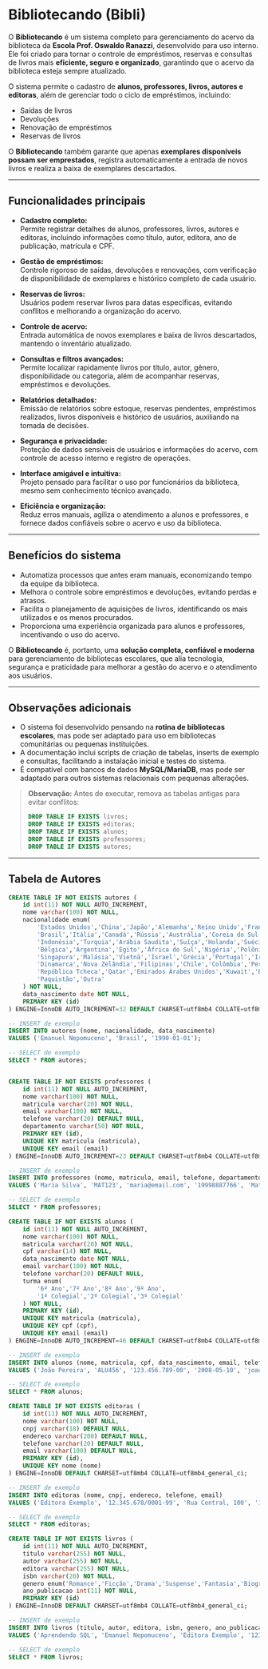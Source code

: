 # Bibliotecando (Bibli)

O **Bibliotecando** é um sistema completo para gerenciamento do acervo da biblioteca da **Escola Prof. Oswaldo Ranazzi**, desenvolvido para uso interno. Ele foi criado para tornar o controle de empréstimos, reservas e consultas de livros mais **eficiente, seguro e organizado**, garantindo que o acervo da biblioteca esteja sempre atualizado.

O sistema permite o cadastro de **alunos, professores, livros, autores e editoras**, além de gerenciar todo o ciclo de empréstimos, incluindo:

- Saídas de livros  
- Devoluções  
- Renovação de empréstimos  
- Reservas de livros  

O **Bibliotecando** também garante que apenas **exemplares disponíveis possam ser emprestados**, registra automaticamente a entrada de novos livros e realiza a baixa de exemplares descartados.

---

## Funcionalidades principais

- **Cadastro completo:**  
  Permite registrar detalhes de alunos, professores, livros, autores e editoras, incluindo informações como título, autor, editora, ano de publicação, matrícula e CPF.  

- **Gestão de empréstimos:**  
  Controle rigoroso de saídas, devoluções e renovações, com verificação de disponibilidade de exemplares e histórico completo de cada usuário.  

- **Reservas de livros:**  
  Usuários podem reservar livros para datas específicas, evitando conflitos e melhorando a organização do acervo.  

- **Controle de acervo:**  
  Entrada automática de novos exemplares e baixa de livros descartados, mantendo o inventário atualizado.  

- **Consultas e filtros avançados:**  
  Permite localizar rapidamente livros por título, autor, gênero, disponibilidade ou categoria, além de acompanhar reservas, empréstimos e devoluções.  

- **Relatórios detalhados:**  
  Emissão de relatórios sobre estoque, reservas pendentes, empréstimos realizados, livros disponíveis e histórico de usuários, auxiliando na tomada de decisões.  

- **Segurança e privacidade:**  
  Proteção de dados sensíveis de usuários e informações do acervo, com controle de acesso interno e registro de operações.  

- **Interface amigável e intuitiva:**  
  Projeto pensado para facilitar o uso por funcionários da biblioteca, mesmo sem conhecimento técnico avançado.  

- **Eficiência e organização:**  
  Reduz erros manuais, agiliza o atendimento a alunos e professores, e fornece dados confiáveis sobre o acervo e uso da biblioteca.  

---

## Benefícios do sistema

- Automatiza processos que antes eram manuais, economizando tempo da equipe da biblioteca.  
- Melhora o controle sobre empréstimos e devoluções, evitando perdas e atrasos.  
- Facilita o planejamento de aquisições de livros, identificando os mais utilizados e os menos procurados.  
- Proporciona uma experiência organizada para alunos e professores, incentivando o uso do acervo.  

O **Bibliotecando** é, portanto, uma **solução completa, confiável e moderna** para gerenciamento de bibliotecas escolares, que alia tecnologia, segurança e praticidade para melhorar a gestão do acervo e o atendimento aos usuários.

---

## Observações adicionais

- O sistema foi desenvolvido pensando na **rotina de bibliotecas escolares**, mas pode ser adaptado para uso em bibliotecas comunitárias ou pequenas instituições.  
- A documentação inclui scripts de criação de tabelas, inserts de exemplo e consultas, facilitando a instalação inicial e testes do sistema.  
- É compatível com bancos de dados **MySQL/MariaDB**, mas pode ser adaptado para outros sistemas relacionais com pequenas alterações.  



> **Observação:** Antes de executar, remova as tabelas antigas para evitar conflitos:
>
> ```sql
> DROP TABLE IF EXISTS livros;
> DROP TABLE IF EXISTS editoras;
> DROP TABLE IF EXISTS alunos;
> DROP TABLE IF EXISTS professores;
> DROP TABLE IF EXISTS autores;
> ```

---

## Tabela de Autores

```sql
CREATE TABLE IF NOT EXISTS autores (
    id int(11) NOT NULL AUTO_INCREMENT,
    nome varchar(100) NOT NULL,
    nacionalidade enum(
        'Estados Unidos','China','Japão','Alemanha','Reino Unido','França','Índia',
        'Brasil','Itália','Canadá','Rússia','Austrália','Coreia do Sul','México','Espanha',
        'Indonésia','Turquia','Arábia Saudita','Suíça','Holanda','Suécia','Noruega',
        'Bélgica','Argentina','Egito','África do Sul','Nigéria','Polônia','Tailândia',
        'Singapura','Malásia','Vietnã','Israel','Grécia','Portugal','Irlanda','Finlândia',
        'Dinamarca','Nova Zelândia','Filipinas','Chile','Colômbia','Peru','Hungria',
        'República Tcheca','Qatar','Emirados Árabes Unidos','Kuwait','Bangladesh',
        'Paquistão','Outra'
    ) NOT NULL,
    data_nascimento date NOT NULL,
    PRIMARY KEY (id)
) ENGINE=InnoDB AUTO_INCREMENT=32 DEFAULT CHARSET=utf8mb4 COLLATE=utf8mb4_general_ci;

-- INSERT de exemplo
INSERT INTO autores (nome, nacionalidade, data_nascimento)
VALUES ('Emanuel Nepomuceno', 'Brasil', '1990-01-01');

-- SELECT de exemplo
SELECT * FROM autores;


CREATE TABLE IF NOT EXISTS professores (
    id int(11) NOT NULL AUTO_INCREMENT,
    nome varchar(100) NOT NULL,
    matricula varchar(20) NOT NULL,
    email varchar(100) NOT NULL,
    telefone varchar(20) DEFAULT NULL,
    departamento varchar(50) NOT NULL,
    PRIMARY KEY (id),
    UNIQUE KEY matricula (matricula),
    UNIQUE KEY email (email)
) ENGINE=InnoDB AUTO_INCREMENT=23 DEFAULT CHARSET=utf8mb4 COLLATE=utf8mb4_general_ci;

-- INSERT de exemplo
INSERT INTO professores (nome, matricula, email, telefone, departamento)
VALUES ('Maria Silva', 'MAT123', 'maria@email.com', '19998887766', 'Matemática');

-- SELECT de exemplo
SELECT * FROM professores;

CREATE TABLE IF NOT EXISTS alunos (
    id int(11) NOT NULL AUTO_INCREMENT,
    nome varchar(100) NOT NULL,
    matricula varchar(20) NOT NULL,
    cpf varchar(14) NOT NULL,
    data_nascimento date NOT NULL,
    email varchar(100) NOT NULL,
    telefone varchar(20) DEFAULT NULL,
    turma enum(
        '6º Ano','7º Ano','8º Ano','9º Ano',
        '1º Colegial','2º Colegial','3º Colegial'
    ) NOT NULL,
    PRIMARY KEY (id),
    UNIQUE KEY matricula (matricula),
    UNIQUE KEY cpf (cpf),
    UNIQUE KEY email (email)
) ENGINE=InnoDB AUTO_INCREMENT=46 DEFAULT CHARSET=utf8mb4 COLLATE=utf8mb4_general_ci;

-- INSERT de exemplo
INSERT INTO alunos (nome, matricula, cpf, data_nascimento, email, telefone, turma)
VALUES ('João Pereira', 'ALU456', '123.456.789-00', '2008-05-10', 'joao@email.com', '19997776655', '9º Ano');

-- SELECT de exemplo
SELECT * FROM alunos;

CREATE TABLE IF NOT EXISTS editoras (
    id int(11) NOT NULL AUTO_INCREMENT,
    nome varchar(100) NOT NULL,
    cnpj varchar(18) DEFAULT NULL,
    endereco varchar(200) DEFAULT NULL,
    telefone varchar(20) DEFAULT NULL,
    email varchar(100) DEFAULT NULL,
    PRIMARY KEY (id),
    UNIQUE KEY nome (nome)
) ENGINE=InnoDB DEFAULT CHARSET=utf8mb4 COLLATE=utf8mb4_general_ci;

-- INSERT de exemplo
INSERT INTO editoras (nome, cnpj, endereco, telefone, email)
VALUES ('Editora Exemplo', '12.345.678/0001-99', 'Rua Central, 100', '19991112233', 'contato@editora.com');

-- SELECT de exemplo
SELECT * FROM editoras;

CREATE TABLE IF NOT EXISTS livros (
    id int(11) NOT NULL AUTO_INCREMENT,
    titulo varchar(255) NOT NULL,
    autor varchar(255) NOT NULL,
    editora varchar(255) NOT NULL,
    isbn varchar(20) NOT NULL,
    genero enum('Romance','Ficção','Drama','Suspense','Fantasia','Biografia','Terror','Educação','Outro') NOT NULL,
    ano_publicacao int(11) NOT NULL,
    PRIMARY KEY (id)
) ENGINE=InnoDB DEFAULT CHARSET=utf8mb4 COLLATE=utf8mb4_general_ci;

-- INSERT de exemplo
INSERT INTO livros (titulo, autor, editora, isbn, genero, ano_publicacao)
VALUES ('Aprendendo SQL', 'Emanuel Nepomuceno', 'Editora Exemplo', '1234567890123', 'Educação', 2024);

-- SELECT de exemplo
SELECT * FROM livros;

